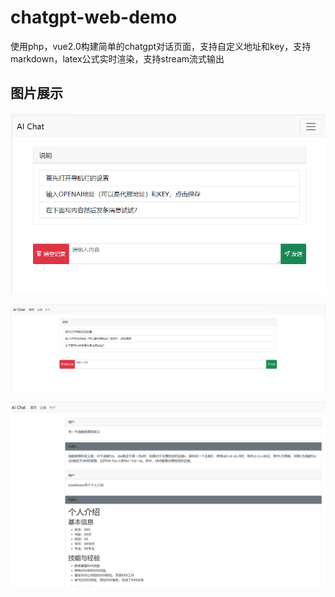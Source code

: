 # chatgpt-web-demo
使用php，vue2.0构建简单的chatgpt对话页面，支持自定义地址和key，支持markdown，latex公式实时渲染，支持stream流式输出

## 图片展示
![image](show/1.png)

![image](show/2.png)

![image](show/3.png)
